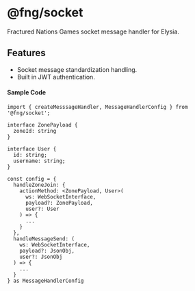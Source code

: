 # @fng/socket
Fractured Nations Games socket message handler for Elysia.

## Features
- Socket message standardization handling. 
- Built in JWT authentication.   

#### Sample Code

```
import { createMesssageHandler, MessageHandlerConfig } from '@fng/socket';

interface ZonePayload {
  zoneId: string
}

interface User {
  id: string; 
  username: string;
}

const config = {
  handleZoneJoin: {
    actionMethod: <ZonePayload, User>(
      ws: WebSocketInterface,
      payload?: ZonePayload,
      user?: User 
    ) => {
      ...
    }
  },
  handleMessageSend: (
    ws: WebSocketInterface,
    payload?: JsonObj,
    user?: JsonObj 
  ) => {
    ...
  }
} as MessageHandlerConfig 
```


